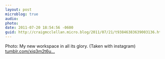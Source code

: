 ```yaml
---
layout: post
microblog: true
audio: 
photo: 
date: 2011-07-20 18:54:56 -0600
guid: http://craigmcclellan.micro.blog/2011/07/21/t93846383639003136.html
---
```

Photo: My new workspace in all its glory. (Taken with instagram) [tumblr.com/xiq3m2t6u...](http://tumblr.com/xiq3m2t6ul)

